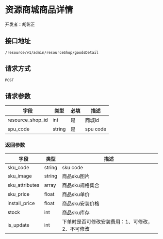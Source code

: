 # 资源商城商品详情

开发者：胡彰正

## 接口地址

`/resource/v1/admin/resourceShop/goodsDetail`

## 请求方式

`POST`

## 请求参数

| 字段 | 类型 | 必填 | 描述 |
| - | - | - | - |
| resource_shop_id | int | 是 | 商城id |
| spu_code | string | 是 | spu code |


### 返回参数

| 字段 | 类型 | 描述 |
| - | - | - |
| sku_code | string | sku code |
| sku_image | string | 商品sku图片 |
| sku_attributes | array | 商品sku规格集合 |
| sku_price | float | 商品sku单价 |
| install_price | float | 商品sku安装价格 |
| stock | int | 商品sku库存 |
| is_update | int | 下单时是否可修改安装费用：1、可修改，2、不可修改 |

